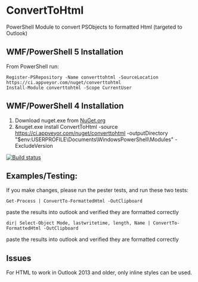 # ConvertToHtml
PowerShell Module to convert PSObjects to formatted Html (targeted to Outlook)

WMF/PowerShell 5 Installation
--------------------------------
From PowerShell run:

	Register-PSRepository -Name converttohtml -SourceLocation https://ci.appveyor.com/nuget/converttohtml
	Install-Module converttohtml -Scope CurrentUser

WMF/PowerShell 4 Installation
-----------------------------
 1. Download nuget.exe from [NuGet.org](https://nuget.org/nuget.exe) 
 2. &nuget.exe install ConvertToHtml -source https://ci.appveyor.com/nuget/converttohtml -outputDirectory "$env:USERPROFILE\Documents\WindowsPowerShell\Modules\" -ExcludeVersion

[![Build status](https://ci.appveyor.com/api/projects/status/j1vu2x67hxjmbtes/branch/master?svg=true)](https://ci.appveyor.com/project/TravisEz13/converttohtml/branch/master)

Examples/Testing:
-----------------

If you make changes, please run the pester tests, and run these two tests:

    Get-Process | ConvertTo-FormattedHtml -OutClipboard

paste the results into outlook and verified they are formatted correctly

    dir| Select-Object Mode, lastwritetime, length, Name | ConvertTo-FormattedHtml -OutClipboard

paste the results into outlook and verified they are formatted correctly

Issues
------
For HTML to work in Outlook 2013 and older, only inline styles can be used.